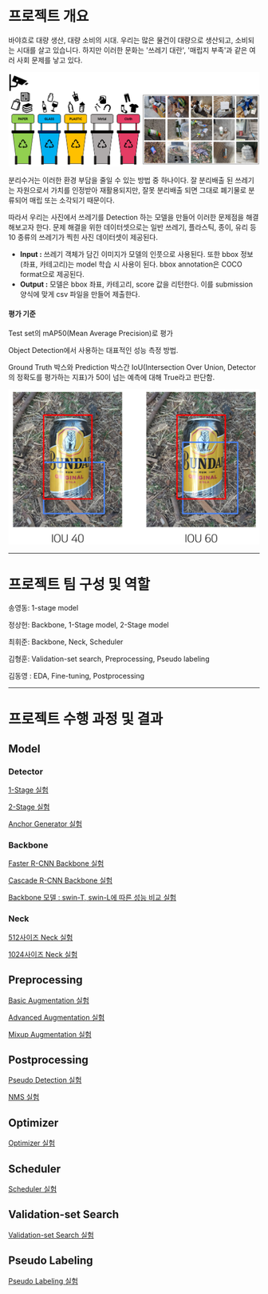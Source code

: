 # 프로젝트 개요

바야흐로 대량 생산, 대량 소비의 시대. 우리는 많은 물건이 대량으로 생산되고, 소비되는 시대를 살고 있습니다. 
하지만 이러한 문화는 '쓰레기 대란', '매립지 부족'과 같은 여러 사회 문제를 낳고 있다.

![1](images/readme_1.png)

분리수거는 이러한 환경 부담을 줄일 수 있는 방법 중 하나이다. 
잘 분리배출 된 쓰레기는 자원으로서 가치를 인정받아 재활용되지만, 잘못 분리배출 되면 그대로 폐기물로 분류되어 매립 또는 소각되기 때문이다.

따라서 우리는 사진에서 쓰레기를 Detection 하는 모델을 만들어 이러한 문제점을 해결해보고자 한다. 
문제 해결을 위한 데이터셋으로는 일반 쓰레기, 플라스틱, 종이, 유리 등 10 종류의 쓰레기가 찍힌 사진 데이터셋이 제공된다.

- **Input :** 쓰레기 객체가 담긴 이미지가 모델의 인풋으로 사용된다. 
또한 bbox 정보(좌표, 카테고리)는 model 학습 시 사용이 된다. 
bbox annotation은 COCO format으로 제공된다.
- **Output :** 모델은 bbox 좌표, 카테고리, score 값을 리턴한다. 
이를 submission 양식에 맞게 csv 파일을 만들어 제출한다.

#### **평가 기준**

Test set의 mAP50(Mean Average Precision)로 평가

Object Detection에서 사용하는 대표적인 성능 측정 방법.

Ground Truth 박스와 Prediction 박스간 IoU(Intersection Over Union, Detector의 정확도를 평가하는 지표)가 50이 넘는 예측에 대해 True라고 판단함.

![2](images/readme_2.png)
* * *
# 프로젝트 팀 구성 및 역할

송영동: 1-stage model

정상헌: Backbone, 1-Stage model, 2-Stage model

최휘준: Backbone, Neck, Scheduler

김형훈: Validation-set search, Preprocessing, Pseudo labeling

김동영 : EDA, Fine-tuning, Postprocessing
* * *
# 프로젝트 수행 과정 및 결과
## Model
### Detector
[1-Stage 실험](https://github.com/boostcampaitech4lv23cv1/level2_objectdetection_cv-level2-cv-04/tree/master/experiments/Detector/1-Stage#1-stage)  

[2-Stage 실험](https://github.com/boostcampaitech4lv23cv1/level2_objectdetection_cv-level2-cv-04/tree/master/experiments/Detector/2-Stage#2-stage)  

[Anchor Generator 실험](https://github.com/boostcampaitech4lv23cv1/level2_objectdetection_cv-level2-cv-04/tree/master/experiments/Detector/Anchor_Generator#anchor-generator)  

### Backbone
[Faster R-CNN Backbone 실험](https://github.com/boostcampaitech4lv23cv1/level2_objectdetection_cv-level2-cv-04/tree/master/experiments/Backbone#faster-r-cnn-%EC%8B%A4%ED%97%98)  

[Cascade R-CNN Backbone 실험](https://github.com/boostcampaitech4lv23cv1/level2_objectdetection_cv-level2-cv-04/tree/master/experiments/Backbone#cascade-r-cnn-backbone-%EC%8B%A4%ED%97%98)  

[Backbone 모델 :  swin-T, swin-L에 따른 성능 비교 실험](https://github.com/boostcampaitech4lv23cv1/level2_objectdetection_cv-level2-cv-04/tree/master/experiments/Backbone#backbone-%EB%AA%A8%EB%8D%B8---swin-t-swin-l%EC%97%90-%EB%94%B0%EB%A5%B8-%EC%84%B1%EB%8A%A5-%EB%B9%84%EA%B5%90-%EC%8B%A4%ED%97%98)  

### Neck
[512사이즈 Neck 실험](https://github.com/boostcampaitech4lv23cv1/level2_objectdetection_cv-level2-cv-04/tree/master/experiments/Neck#512%EC%82%AC%EC%9D%B4%EC%A6%88-neck%EC%8B%A4%ED%97%98)  

[1024사이즈 Neck 실험](https://github.com/boostcampaitech4lv23cv1/level2_objectdetection_cv-level2-cv-04/tree/master/experiments/Neck#1024%EC%82%AC%EC%9D%B4%EC%A6%88-neck-%EC%8B%A4%ED%97%98)  

## Preprocessing
[Basic Augmentation 실험](https://github.com/boostcampaitech4lv23cv1/level2_objectdetection_cv-level2-cv-04/tree/master/experiments/Preprocessing#basic-augmentation)  

[Advanced Augmentation 실험](https://github.com/boostcampaitech4lv23cv1/level2_objectdetection_cv-level2-cv-04/tree/master/experiments/Preprocessing#advanced-augmentation)  

[Mixup Augmentation 실험](https://github.com/boostcampaitech4lv23cv1/level2_objectdetection_cv-level2-cv-04/tree/master/experiments/Preprocessing#mixup-augmentation)  

## Postprocessing
[Pseudo Detection 실험](https://github.com/boostcampaitech4lv23cv1/level2_objectdetection_cv-level2-cv-04/tree/master/experiments/Postprocessing#pseudo-detection)  

[NMS 실험](https://github.com/boostcampaitech4lv23cv1/level2_objectdetection_cv-level2-cv-04/tree/master/experiments/Postprocessing#nms)  

## Optimizer
[Optimizer 실험](https://github.com/boostcampaitech4lv23cv1/level2_objectdetection_cv-level2-cv-04/tree/master/experiments/Optimizer#optimizer)  

## Scheduler
[Scheduler 실험](https://github.com/boostcampaitech4lv23cv1/level2_objectdetection_cv-level2-cv-04/tree/master/experiments/Scheduler#scheduler)  

## Validation-set Search
[Validation-set Search 실험](https://github.com/boostcampaitech4lv23cv1/level2_objectdetection_cv-level2-cv-04/tree/master/experiments/Validation_Dataset_Search#validation-dataset-search)  

## Pseudo Labeling
[Pseudo Labeling 실험](https://github.com/boostcampaitech4lv23cv1/level2_objectdetection_cv-level2-cv-04/tree/master/experiments/Pseudo_Labeling#pseudo-labeling)  
